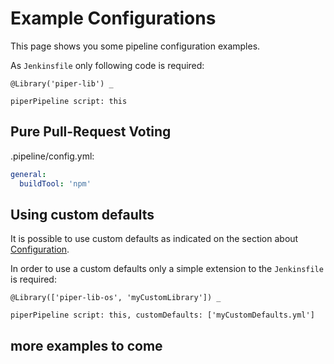 # Example Configurations

This page shows you some pipeline configuration examples.

As `Jenkinsfile` only following code is required:

```
@Library('piper-lib') _

piperPipeline script: this
```

## Pure Pull-Request Voting

.pipeline/config.yml:

``` YAML
general:
  buildTool: 'npm'
```

## Using custom defaults

It is possible to use custom defaults as indicated on the section about [Configuration](../configuration.md).

In order to use a custom defaults only a simple extension to the `Jenkinsfile` is required:

```
@Library(['piper-lib-os', 'myCustomLibrary']) _

piperPipeline script: this, customDefaults: ['myCustomDefaults.yml']
```

## more examples to come
